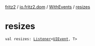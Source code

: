 [fritz2](../../index.md) / [io.fritz2.dom](../index.md) / [WithEvents](index.md) / [resizes](./resizes.md)

# resizes

`val resizes: `[`Listener`](../-listener/index.md)`<`[`UIEvent`](https://kotlinlang.org/api/latest/jvm/stdlib/org.w3c.dom.events/-u-i-event/index.html)`, T>`